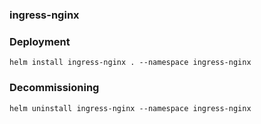 ### ingress-nginx

### Deployment
```
helm install ingress-nginx . --namespace ingress-nginx 
```

### Decommissioning
```
helm uninstall ingress-nginx --namespace ingress-nginx 
```
